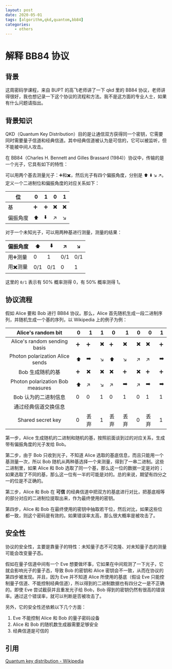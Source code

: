 ```yaml
---
layout: post
date: 2020-05-01
tags: [algorithm,qkd,quantom,bb84]
categories:
    - others
---
```


# 解释 BB84 协议

## 背景

这周密码学课程，来自 BUPT 的高飞老师讲了一下 qkd 里的 BB84 协议，老师讲得很好，我也想记录一下这个协议的流程和方法。我不是这方面的专业人士，如果有什么问题请指出。

## 背景知识

QKD（Quantum Key Distribution）目的是让通信双方获得同一个密钥，它需要同时需要量子信道和经典信道。其中经典信道被认为是可信的，它可以被监听，但不能被中间人攻击。

在 BB84（Charles H. Bennett and Gilles Brassard (1984)）协议中，传输的是一个光子，它具有如下的特性：

可以用两个基去测量光子：➕️和✖️️，然后光子有四个偏振角度，分别是 ⬆️️ ⬇️️ ↘️️ ↗️️。定义一个二进制位和偏振角度的对应关系如下：

| 位       | 0    | 1    | 0    | 1    |
| -------- | ---- | ---- | ---- | ---- |
| 基       | ➕️    | ➕️    | ✖️️    | ✖️️    |
| 偏振角度 | ⬆️️    | ⬇️️    | ↗️️    | ↘️️    |

对于一个未知光子，可以用两种基进行测量，测量的结果：

| 偏振角度 | ⬆️️    | ⬇️️    | ↗️️    | ↘️️    |
| -------- | ---- | ---- | ---- | ---- |
| 用➕️测量  | 0    | 1    | 0/1  | 0/1  |
| 用✖️️测量  | 0/1  | 0/1  | 0    | 1    |

这里的 `0/1` 表示有 50% 概率测得 0，有 50% 概率测得 1。

## 协议流程

假如 Alice 要和 Bob 进行 BB84 协议。那么，Alice 首先随机生成一段二进制序列，并随机生成一个基的序列，以 Wikipedia 上的例子为例：

|        Alice's random bit        | 0    | 1    | 1    | 0    | 1    | 0    | 0    | 1    |
| :------------------------------: | ---- | ---- | ---- | ---- | ---- | ---- | ---- | ---- |
|   Alice's random sending basis   | ➕️    | ➕️    | ✖️️    | ➕️    | ✖️️    | ✖️️    | ✖️️    | ➕️    |
| Photon polarization Alice sends  | ⬆️️    | ➡️️    | ↘️️    | ⬆️️    | ↘️️    | ↗️️    | ↗️️    | ➡️️    |
|         Bob 生成随机的基         | ➕️    | ✖️️    | ✖️️    | ✖️️    | ➕️    | ✖️️    | ➕️    | ➕️    |
| Photon polarization Bob measures | ⬆️️    | ↗️️    | ↘️️    | ↗️️    | ➡️️    | ↗️️    | ➡️️    | ➡️️    |
|       Bob 认为的二进制信息       | 0    | 0    | 1    | 0    | 1    | 0    | 1    | 1    |
|       通过经典信道交换信息       |      |      |      |      |      |      |      |      |
|        Shared secret key         | 0    | 丢弃 | 1    | 丢弃 | 丢弃 | 0    | 丢弃 | 1    |

第一步，Alice 生成随机的二进制和随机的基，按照前面谈到过的对应关系，生成带有偏振角度的光子发给 Bob。

第二步，由于 Bob 只收到光子，不知道 Alice 选取的基底信息，而且只能用一个基测量一次，所以 Bob 随机从两种基选择一个来测量，得到了一串二进制。这些二进制里，如果 Alice 和 Bob 选取了同一个基，那么这一位的数据一定是对的；如果选取了不同的基，那么这一位有一半的可能是对的。总的来说，期望有四分之一的位是不正确的。

第三步，Alice 和 Bob 在 **可信** 的经典信道中把双方的基底进行对比，把基底相等的部分对应的二进制位提取出来，作为最终使用的密钥。

第四步，Alice 和 Bob 在最终使用的密钥中抽取若干位，然后对比，如果这些位都一致，则这个密码是有效的。如果错误率太高，那么很大概率是被攻击了。

## 安全性

协议的安全性，主要是靠量子的特性：未知量子态不可克隆、对未知量子态的测量可能会改变量子态。

假如在量子信道中间有一个 Eve 想要做坏事，它如果在中间观测了一下光子，它就会影响光子的量子态，导致 Bob 的密钥和 Alice 密钥会不一致，从而在协议的第四步被发现。并且，因为 Eve 并不知道 Alice 所使用的基底（假设 Eve 只能控制量子信道、不能控制经典信道），所以得到的二进制数据也有四分之一是不正确的。即使 Eve 尝试截获并且重发光子给 Bob，Bob 得到的密钥仍然有很高的错误率。通过这个错误率，就可以判断是否被攻击了。

另外，它的安全性还依赖以下几个方面：

1. Eve 不能控制 Alice 和 Bob 的量子密码设备
2. Alice 和 Bob 的随机数生成器需要足够安全
3. 经典信道是可信的

## 引用

[Quantum key distribution - Wikipedia](https://en.wikipedia.org/wiki/Quantum_key_distribution#BB84_protocol:_Charles_H._Bennett_and_Gilles_Brassard_(1984))
